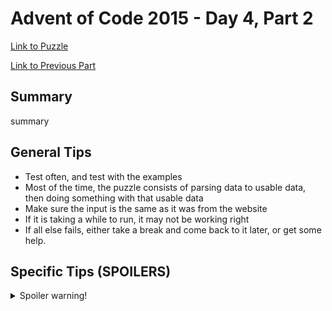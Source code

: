 # Advent of Code 2015 - Day 4, Part 2

[Link to Puzzle](https://adventofcode.com/2015/day/4#part2)

[Link to Previous Part](https://github.com/CodingAP/unofficial-aoc-syllabus/blob/main/years/2015/day4/part1.md)

## Summary
summary

## General Tips
- Test often, and test with the examples
- Most of the time, the puzzle consists of parsing data to usable data, then doing something with that usable data
- Make sure the input is the same as it was from the website
- If it is taking a while to run, it may not be working right
- If all else fails, either take a break and come back to it later, or get some help.

## Specific Tips (SPOILERS)
<details> <summary>Spoiler warning!</summary>

specific tips

</details>